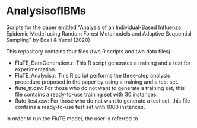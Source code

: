 # AnalysisofIBMs

Scripts for the paper entitled "Analysis of an Individual-Based Influenza Epidemic Model using Random Forest Metamodels and Adaptive Sequential Sampling" by Edali &amp; Yucel (2020)

This repository contains four files (two R scripts and two data files):

* FluTE_DataGeneration.r: This R script generates a training and a test for experimentation.
* FluTE_Analysis.r: This R script performs the three-step analysis procedure proposed in the paper by using a training and a test set.
* flute_tr.csv: For those who do not want to generate a training set, this file contains a ready-to-use training set with 30 instances.
* flute_test.csv: For those who do not want to generate a test set, this file contains a ready-to-use test set with 1000 instances.

In order to run the FluTE model, the user is referred to [](https://github.com/dlchao/FluTE)
